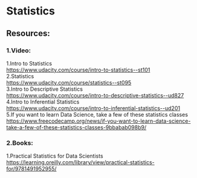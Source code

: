 # Statistics
## Resources:

### 1.Video:
1.Intro to Statistics
<br>https://www.udacity.com/course/intro-to-statistics--st101
<br>2.Statistics
<br>https://www.udacity.com/course/statistics--st095
<br>3.Intro to Descriptive Statistics
<br>https://www.udacity.com/course/intro-to-descriptive-statistics--ud827
<br>4.Intro to Inferential Statistics
<br>https://www.udacity.com/course/intro-to-inferential-statistics--ud201
<br>5.If you want to learn Data Science, take a few of these statistics classes
<br>https://www.freecodecamp.org/news/if-you-want-to-learn-data-science-take-a-few-of-these-statistics-classes-9bbabab098b9/

### 2.Books:
1.Practical Statistics for Data Scientists
<br>https://learning.oreilly.com/library/view/practical-statistics-for/9781491952955/



